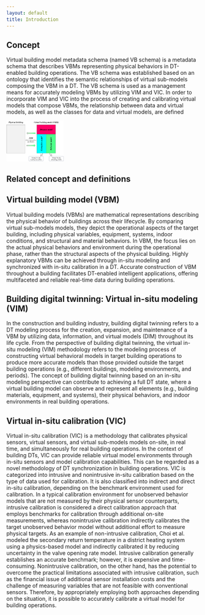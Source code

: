 ```yaml
---
layout: default
title: Introduction
---
```

Concept
---

Virtual building model metadata schema (named VB schema) is a metadata schema that describes VBMs representing physical behaviors in DT-enabled building operations. The VB schema was established based on an ontology that identifies the semantic relationships of virtual sub-models composing the VBM in a DT. The VB schema is used as a management means for accurately modeling VBMs by utilizing VIM and VIC. In order to incorporate VIM and VIC into the process of creating and calibrating virtual models that compose VBMs, the relationship between data and virtual models, as well as the classes for data and virtual models, are defined

<img src="/assets/images/Fig_1.png" alt="Project Overview" width="150">

Related concept and definitions
---
Virtual building model (VBM)
---
Virtual building models (VBMs) are mathematical representations describing the physical behavior of buildings across their lifecycle. By comparing virtual sub-models models, they depict the operational aspects of the target building, including physical variables, equipment, systems, indoor conditions, and structural and material behaviors. In VBM, the focus lies on the actual physical behaviors and environment during the operational phase, rather than the structural aspects of the physical building. Highly explanatory VBMs can be achieved through in-situ modeling and synchronized with in-situ calibration in a DT. Accurate construction of VBM throughout a building facilitates DT-enabled intelligent applications, offering multifaceted and reliable real-time data during building operations.

Building digital twinning: Virtual in-situ modeling (VIM)
---
In the construction and building industry, building digital twinning refers to a DT modeling process for the creation, expansion, and maintenance of a VBM by utilizing data, information, and virtual models (DIM) throughout its life cycle. From the perspective of building digital twinning, the virtual in-situ modeling (VIM) methodology refers to the modeling process of constructing virtual behavioral models in target building operations to produce more accurate models than those provided outside the target building operations (e.g., different buildings, modeling environments, and periods). The concept of building digital twinning based on an in-situ modeling perspective can contribute to achieving a full DT state, where a virtual building model can observe and represent all elements (e.g., building materials, equipment, and systems), their physical behaviors, and indoor environments in real building operations.

Virtual in-situ calibration (VIC)
---
Virtual in-situ calibration (VIC) is a methodology that calibrates physical sensors, virtual sensors, and virtual sub-models models on-site, in real time, and simultaneously for real building operations. In the context of building DTs, VIC can provide reliable virtual model environments through in-situ sensors and model calibration capabilities. This can be regarded as a novel methodology of DT synchronization in building operations. VIC is categorized into intrusive and nonintrusive in-situ calibration based on the type of data used for calibration. It is also classified into indirect and direct in-situ calibration, depending on the benchmark environment used for calibration. In a typical calibration environment for unobserved behavior models that are not measured by their physical sensor counterparts, intrusive calibration is considered a direct calibration approach that employs benchmarks for calibration through additional on-site measurements, whereas nonintrusive calibration indirectly calibrates the target unobserved behavior model without additional effort to measure physical targets. As an example of non-intrusive calibration, Choi et al. modeled the secondary return temperature in a district heating system using a physics-based model and indirectly calibrated it by reducing uncertainty in the valve opening rate model. Intrusive calibration generally establishes an accurate benchmark; however, it is expensive and time-consuming. Nonintrusive calibration, on the other hand, has the potential to overcome the practical limitations associated with intrusive calibration, such as the financial issue of additional sensor installation costs and the challenge of measuring variables that are not feasible with conventional sensors. Therefore, by appropriately employing both approaches depending on the situation, it is possible to accurately calibrate a virtual model for building operations.
